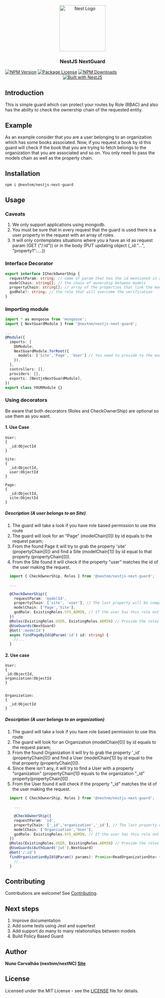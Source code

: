 <h1 align="center"></h1>

<div align="center">
  <a href="http://nestjs.com/" target="_blank">
    <img src="https://nestjs.com/img/logo_text.svg" width="150" alt="Nest Logo" />
  </a>
</div>

<h3 align="center">NestJS NextGuard</h3>
<a href="https://www.npmjs.com/package/@nextnm/nestjs-next-guard"><img src="https://img.shields.io/npm/v/@nextnm/nestjs-next-guard.svg" alt="NPM Version" /></a>
<a href="https://www.npmjs.com/@nextnm/nestjs-next-guard"><img src="https://img.shields.io/npm/l/@nextnm/nestjs-next-guard.svg" alt="Package License" /></a>
<a href="https://www.npmjs.com/@nextnm/nestjs-next-guard"><img src="https://img.shields.io/npm/dm/@nextnm/nestjs-next-guard.svg" alt="NPM Downloads" /></a>

<div align="center">
  <a href="https://nestjs.com" target="_blank">
    <img src="https://img.shields.io/badge/built%20with-NestJs-red.svg" alt="Built with NestJS">
  </a>
</div>

## Introduction

This is simple guard which can protect your routes by Role (RBAC) and also has the ability to check the ownership chain of the requested entity.

## Example

As an example consider that you are a user belonging to an organization which has some books associated. Now, if you request a book by id this guard will check if the book that you are trying to fetch belongs to the organization that you are associated and so on. You only need to pass the models chain as well as the property chain.

## Installation

<!-- 1. npm i @nextnm/nestjs-next-guard -->

```bash
npm i @nextnm/nestjs-next-guard
```

## Usage

### Caveats
1. We only support applications using mongodb.
2. You must be sure that in every request that the guard is used there is a user property in the request with an array of roles.
3. It will only contemplates situations where you a have an id as request param (GET ("/:id")) or in the body (PUT updating object {\_id:"...", "property1":....})

### Interface Decorator

```typescript
export interface ICheckOwnerShip {
  requestParam: string; // name of param that has the id mentioned in caveat 3
  modelChain: string[]; // the chain of ownership between models
  propertyChain: string[]; // array of the properties that link the models
  godRole?: string; // the role that will overcome the verification
}
```

### Importing module

```typescript
import * as mongoose from 'mongoose';
import { NextGuardModule } from '@nextnm/nestjs-next-guard';

...
@Module({
  imports: [
    DbModule,
    NextGuardModule.forRoot({
      models: ['Site','Page', 'User'] // You need to provide to the module the Models that exist in your app
    }),
  ],
  controllers: [],
  providers: [],
  exports: [NestjsNextGuardModule],
})
export class YOURModule {}
```

### Using decorators

Be aware that both decorators (Roles and CheckOwnerShip) are optional so use them as you want.

#### 1. Use Case

```
User:
{
  _id:ObjectId
}

Site:
{
  _id:ObjectId,
  user:ObjectId
}

Page:
{
  _id:ObjectId,
  site:ObjectId
}
```
##### Description (A user belongs to an Site)
1. The guard will take a look if you have role based permission to use this route
2. The guard will look for an "Page" (modelChain[0]) by id equals to the request param;
3. From the found Page it will try to grab the property 'site' (propertyChain[0]) and find a Site (modelChain[1]) by id equal to that property (propertyChain[0]).
4. From the Site found it will check if the property "user" matches the id of the user making the request.
```typescript
  import { CheckOwnerShip, Roles } from '@nextnm/nestjs-next-guard';

  ...

  @CheckOwnerShip({
    requestParam: 'modelId',
    propertyChain: ['site', 'user'], // The last property will be compared with the Id of the user making the request
    modelChain: ['Page','Site'],
    godRole: ExistingRoles.SYS_ADMIN, // If the user has this role not check will be done by the guard
  })
  @Roles(ExistingRoles.USER, ExistingRoles.ADMIN) // Provide the roles that you allow to execute this method,example: 'USER', 'ADMIN'
  @UseGuards(NextGuard)
  @Get(':modelId')
  async findPageById(@Param('id') id: string) {
    //...
  }
```

#### 2. Use case

```
User:
{
_id:ObjectId,
organization:ObjectId
}


Organization:
{
  _id:ObjectId
}
```

##### Description (A user belongs to an organization)
1. The guard will take a look if you have role based permission to use this route
2. The guard will look for an Organization (modelChain[0]) by id equals to the request param;
3. From the found Organization it will try to grab the property '_id' (propertyChain[0]) and find a User (modelChain[1]) by id equal to the that property (propertyChain[0]).
4. Since there isn't any, it will try to find a User with a property "organization" (propertyChain[1]) equals to the organization "_id" property(propertyChain[0])
5. From the User found it will check if the property "_id" matches the id of the user making the request.
```typescript
  import { CheckOwnerShip, Roles } from '@nextnm/nestjs-next-guard';

    ...

    @CheckOwnerShip({
    requestParam: 'id',
    propertyChain: ['_id','organization','_id'], // The last property will be compared with the Id of the user making the request
    modelChain: ['Organization','User'],
    godRole: ExistingRoles.SYS_ADMIN, // If the user has this role not check will be done by the guard
  })
  @Roles(ExistingRoles.USER, ExistingRoles.ADMIN) // Provide the roles that you allow to execute this method,example: 'USER', 'ADMIN'
  @UseGuards(AuthGuard('jwt'),NextGuard)
  @Get('/:id')
  findOrganizationById(@Param() params): Promise<ReadOrganizationDto> {
    //...
  }
```

<!-- ## Change Log

See [Changelog](CHANGELOG.md) for more information. -->

<!-- ## Change Log

See [Changelog](CHANGELOG.md) for more information. -->

## Contributing

Contributions are welcome! See [Contributing](CONTRIBUTING.md).

## Next steps

1. Improve documentation
2. Add some tests using Jest and supertest
3. Add support do many to many relationships between models
4. Build Policy Based Guard

<!-- See [Contributing](CONTRIBUTING.md). -->

## Author

**Nuno Carvalhão (nextnm/nextNC) [Site](https://nunocarvalhao.com)**

## License

Licensed under the MIT License - see the [LICENSE](LICENSE) file for details.
